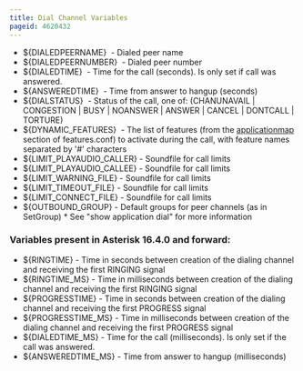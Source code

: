 ```yaml
---
title: Dial Channel Variables
pageid: 4620432
---
```


* ${DIALEDPEERNAME}  - Dialed peer name
* ${DIALEDPEERNUMBER}  - Dialed peer number
* ${DIALEDTIME}  - Time for the call (seconds). Is only set if call was answered.
* ${ANSWEREDTIME}  - Time from answer to hangup (seconds)
* ${DIALSTATUS}  - Status of the call, one of: (CHANUNAVAIL | CONGESTION | BUSY | NOANSWER | ANSWER | CANCEL | DONTCALL | TORTURE)
* ${DYNAMIC_FEATURES}  - The list of features (from the [applicationmap](/applicationmap) section of features.conf) to activate during the call, with feature names separated by '#' characters
* ${LIMIT_PLAYAUDIO_CALLER} - Soundfile for call limits
* ${LIMIT_PLAYAUDIO_CALLEE} - Soundfile for call limits
* ${LIMIT_WARNING_FILE} - Soundfile for call limits
* ${LIMIT_TIMEOUT_FILE} - Soundfile for call limits
* ${LIMIT_CONNECT_FILE} - Soundfile for call limits
* ${OUTBOUND_GROUP} - Default groups for peer channels (as in SetGroup) \* See "show application dial" for more information

### Variables present in Asterisk 16.4.0 and forward:

* ${RINGTIME} - Time in seconds between creation of the dialing channel and receiving the first RINGING signal
* ${RINGTIME_MS} - Time in milliseconds between creation of the dialing channel and receiving the first RINGING signal
* ${PROGRESSTIME} - Time in seconds between creation of the dialing channel and receiving the first PROGRESS signal
* ${PROGRESSTIME_MS} - Time in milliseconds between creation of the dialing channel and receiving the first PROGRESS signal
* ${DIALEDTIME_MS} - Time for the call (milliseconds). Is only set if the call was answered.
* ${ANSWEREDTIME_MS} - Time from answer to hangup (milliseconds)

